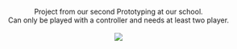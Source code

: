 <p align="center">
  Project from our second Prototyping at our school. <br/>
  Can only be played with a controller and needs at least two player.
  <br></br>
  <img src="https://images.squarespace-cdn.com/content/v1/671e49e7678abb0425a2f0f2/b8cc0020-c06c-454b-99cc-e27651413797/Crazy+Arena.png"/>
</p>
